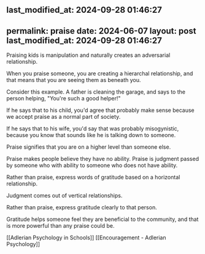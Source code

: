 last_modified_at: 2024-09-28 01:46:27
---
permalink: praise
date: 2024-06-07
layout: post
last_modified_at: 2024-09-28 01:46:27
---
Praising kids is manipulation and naturally creates an adversarial relationship. 

When you praise someone, you are creating a hierarchal relationship, and that means that you are seeing them as beneath you. 

Consider this example. A father is cleaning the garage, and says to the person helping, "You're such a good helper!"

If he says that to his child, you'd agree that probably make sense because we accept praise as a normal part of society.

If he says that to his wife, you'd say that was probably misogynistic, because you know that sounds like he is talking down to someone. 

Praise signifies that you are on a higher level than someone else. 

Praise makes people believe they have no ability. Praise is judgment passed by someone who with ability to someone who does not have ability. 

Rather than praise, express words of gratitude based on a horizontal relationship. 

Judgment comes out of vertical relationships. 

Rather than praise, express gratitude clearly to that person. 

Gratitude helps someone feel they are beneficial to the community, and that is more powerful than any praise could be. 


[[Adlerian Psychology in Schools]]
[[Encouragement - Adlerian Psychology]]